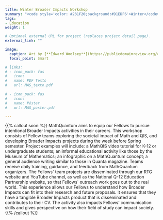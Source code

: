 ```yaml
---
title: Winter Broader Impacts Workshop
summary: "<code style='color: #231F20;background:#D1EDF6'>Winter</code> <br> 1-week workshop to explore the societal impact of QIS and Fellows' own interests in outreach."
tags:
- Education
weight: 1

# Optional external URL for project (replaces project detail page).
external_link: ""

image:
  caption: Art by [**Edward Woolsey**](https://publicdomainreview.org/collection/fancy-turning)
  focal_point: Smart

# links:
# - icon_pack: fas
#   icon:
#   name: PDF Texto
#   url: MAS_texto.pdf
  
# - icon_pack: fas
#   icon:
#   name: Póster
#   url: MAS_poster.pdf

---
```


{{% callout soon %}}
MathQuantum aims to equip our Fellows to pursue intentional Broader Impacts activities in their careers. This workshop consists of Fellow teams exploring the societal impact of Math and QIS, and developing Broader Impacts projects during the week before Spring semester. Project examples will include: a MathQIS video tutorial for K-12 or undergraduate students; an informal educational activity like those by the Museum of Mathematics; an infographic on a MathQuantum concept; a general audience writing similar to those in Quanta magazine. Teams receive daily training, guidance, and feedback from MathQuantum organizers. The Fellows' team projects are disseminated through our RTG website
and YouTube channel, as well as the National Q-12 Education Partnership website, so that Fellows' outreach work goes out to the real world. This experience allows our Fellows to understand how Broader Impacts can fit into their research and future proposals. It ensures that they have a tangible Broader Impacts product that is disseminated and contributes to their CV. The activity also impacts Fellows’ communication
skills and gives perspective on how their field of study can impact society.
{{% /callout %}}
